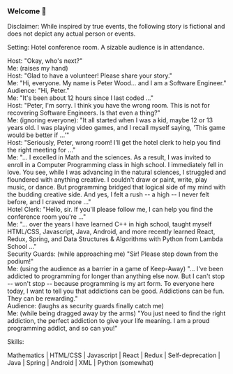 ### Welcome 👋

Disclaimer: While inspired by true events, the following story is fictional and does not depict any actual person or events.

Setting: Hotel conference room. A sizable audience is in attendance.

Host: "Okay, who's next?"  
Me: (raises my hand)  
Host: "Glad to have a volunteer! Please share your story."  
Me: "Hi, everyone. My name is Peter Wood... and I am a Software Engineer."  
Audience: "Hi, Peter."  
Me: "It's been about 12 hours since I last coded ..."  
Host: "Peter, I'm sorry. I think you have the wrong room. This is not for recovering Software Engineers. Is that even a thing?"  
Me: (ignoring everyone): "It all started when I was a kid, maybe 12 or 13 years old. I was playing video games, and I recall myself saying, 'This game would be better if ...'"  
Host: "Seriously, Peter, wrong room! I'll get the hotel clerk to help you find the right meeting for ..."  
Me: "... I excelled in Math and the sciences. As a result, I was invited to enroll in a Computer Programming class in high school. I immediately fell in love. You see, while I was advancing in the natural sciences, I struggled and floundered with anything creative. I couldn't draw or paint, write, play music, or dance. But programming bridged that logical side of my mind with the budding creative side. And yes, I felt a rush -- a high -- I never felt before, and I craved more ..."  
Hotel Clerk: "Hello, sir. If you'll please follow me, I can help you find the conference room you're ..."  
Me: "... over the years I have learned C++ in high school, taught myself HTML/CSS, Javascript, Java, Android, and more recently learned React, Redux, Spring, and Data Structures & Algorithms with Python from Lambda School ..."  
Security Guards: (while approaching me) "Sir! Please step down from the podium!"  
Me: (using the audience as a barrier in a game of Keep-Away) "... I've been addicted to programming for longer than anything else now. But I can't stop -- won't stop -- because programming is my art form. To everyone here today, I want to tell you that addictions can be good. Addictions can be fun. They can be rewarding."  
Audience: (laughs as security guards finally catch me)  
Me: (while being dragged away by the arms) "You just need to find the right addiction, the perfect addiction to give your life meaning. I am a proud programming addict, and so can you!"  

Skills:  

Mathematics | HTML/CSS | Javascript | React | Redux | Self-deprecation | Java | Spring | Android | XML | Python (somewhat)  


<!--
**numbers0580/numbers0580** is a ✨ _special_ ✨ repository because its `README.md` (this file) appears on your GitHub profile.

Here are some ideas to get you started:

- 🔭 I’m currently working on ...
- 🌱 I’m currently learning ...
- 👯 I’m looking to collaborate on ...
- 🤔 I’m looking for help with ...
- 💬 Ask me about ...
- 📫 How to reach me: ...
- 😄 Pronouns: ...
- ⚡ Fun fact: ...
-->
